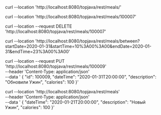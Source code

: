 curl --location 'http://localhost:8080/topjava/rest/meals/'

curl --location 'http://localhost:8080/topjava/rest/meals/100007'

curl --location --request DELETE 'http://localhost:8080/topjava/rest/meals/100007'

curl
--location 'http://localhost:8080/topjava/rest/meals/between?startDate=2020-01-31&startTime=10%3A00%3A00&endDate=2020-01-31&endTime=23%3A00%3A00'

curl --location --request PUT 'http://localhost:8080/topjava/rest/meals/100009' \
--header 'Content-Type: application/json' \
--data '    {
"id": 100009,
"dateTime": "2020-01-31T20:00:00",
"description": "Обновили Ужин",
"calories": 100
}'

curl --location 'http://localhost:8080/topjava/rest/meals' \
--header 'Content-Type: application/json' \
--data '    {
"dateTime": "2020-01-21T20:00:00",
"description": "Новый Ужин",
"calories": 100
}'

